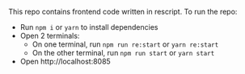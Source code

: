 This repo contains frontend code written in rescript.
To run the repo:
- Run `npm i` or `yarn` to install dependencies
- Open 2 terminals:
  - On one terminal, run `npm run re:start` or `yarn re:start`
  - On the other terminal, run `npm run start` or `yarn start`
- Open http://localhost:8085